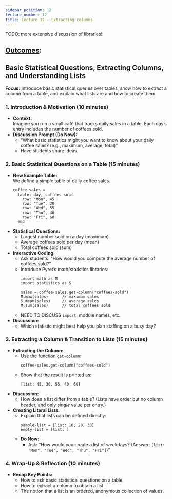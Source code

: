 ```yaml
---
sidebar_position: 12
lecture_number: 12
title: Lecture 12 - Extracting columns
---
```


TODO: more extensive discussion of libraries!

## [Outcomes](../outcomes/): 


## Basic Statistical Questions, Extracting Columns, and Understanding Lists

**Focus:** Introduce basic statistical queries over tables, show how to extract a column from a table, and explain what lists are and how to create them.

### 1. Introduction & Motivation (10 minutes)
- **Context:**  
  Imagine you run a small café that tracks daily sales in a table. Each day’s entry includes the number of coffees sold.
- **Discussion Prompt (Do Now):**  
  - “What basic statistics might you want to know about your daily coffee sales? (e.g., maximum, average, total)”  
  - Have students share ideas.

### 2. Basic Statistical Questions on a Table (15 minutes)
- **New Example Table:**  
  We define a simple table of daily coffee sales.
  ```pyret
  coffee-sales =
    table: day, coffees-sold
      row: "Mon", 45
      row: "Tue", 30
      row: "Wed", 55
      row: "Thu", 40
      row: "Fri", 60
    end
  ```
- **Statistical Questions:**  
  - Largest number sold on a day (maximum)
  - Average coffees sold per day (mean)
  - Total coffees sold (sum)
- **Interactive Coding:**  
  - Ask students: “How would you compute the average number of coffees sold?”  
  - Introduce Pyret’s math/statistics libraries:
    ```pyret
    import math as M
    import statistics as S

    sales = coffee-sales.get-column("coffees-sold")
    M.max(sales)      // maximum sales
    S.mean(sales)     // average sales
    M.sum(sales)      // total coffees sold
    ```
  - NEED TO DISCUSS `import`, module names, etc.
- **Discussion:**  
  - Which statistic might best help you plan staffing on a busy day?

### 3. Extracting a Column & Transition to Lists (15 minutes)
- **Extracting the Column:**  
  - Use the function `get-column`:
    ```pyret
    coffee-sales.get-column("coffees-sold")
    ```
  - Show that the result is printed as:
    ```
    [list: 45, 30, 55, 40, 60]
    ```
- **Discussion:**  
  - How does a list differ from a table? (Lists have order but no column header, and only _single_ value per entry.)
- **Creating Literal Lists:**  
  - Explain that lists can be defined directly:
    ```pyret
    sample-list = [list: 10, 20, 30]
    empty-list = [list: ]
    ```
  - **Do Now:**  
    - Ask: “How would you create a list of weekdays? (Answer: `[list: "Mon", "Tue", "Wed", "Thu", "Fri"]`)”

### 4. Wrap-Up & Reflection (10 minutes)
- **Recap Key Points:**  
  - How to ask basic statistical questions on a table.
  - How to extract a column to obtain a list.
  - The notion that a list is an ordered, anonymous collection of values.


